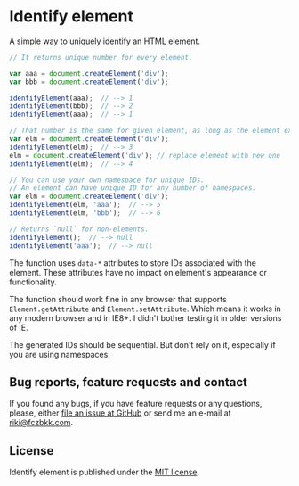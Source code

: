 # Identify element

A simple way to uniquely identify an HTML element.

```javascript
// It returns unique number for every element.

var aaa = document.createElement('div');
var bbb = document.createElement('div');

identifyElement(aaa);  // --> 1
identifyElement(bbb);  // --> 2
identifyElement(aaa);  // --> 1

// That number is the same for given element, as long as the element exists.
var elm = document.createElement('div');
identifyElement(elm);  // --> 3
elm = document.createElement('div'); // replace element with new one
identifyElement(elm);  // --> 4

// You can use your own namespace for unique IDs.
// An element can have unique ID for any number of namespaces.
var elm = document.createElement('div');
identifyElement(elm, 'aaa');  // --> 5
identifyElement(elm, 'bbb');  // --> 6

// Returns `null` for non-elements.
identifyElement();  // --> null
identifyElement('aaa');  // --> null
```

The function uses `data-*` attributes to store IDs associated with the element. These attributes have no impact on element's appearance or functionality.

The function should work fine in any browser that supports `Element.getAttribute` and `Element.setAttribute`. Which means it works in any modern browser and in IE8+. I didn't bother testing it in older versions of IE.

The generated IDs should be sequential. But don't rely on it, especially if you are using namespaces.

## Bug reports, feature requests and contact

If you found any bugs, if you have feature requests or any questions, please, either [file an issue at GitHub](https://github.com/fczbkk/identify-element/issues) or send me an e-mail at [riki@fczbkk.com](mailto:riki@fczbkk.com).


## License

Identify element is published under the [MIT license](https://github.com/fczbkk/identify-element/blob/master/LICENSE).
